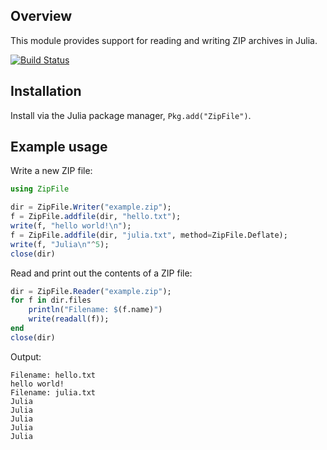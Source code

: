 ## Overview 

This module provides support for reading and writing ZIP archives in Julia.

[![Build Status](https://travis-ci.org/fhs/ZipFile.jl.png)](https://travis-ci.org/fhs/ZipFile.jl)

## Installation

Install via the Julia package manager, `Pkg.add("ZipFile")`.

## Example usage

Write a new ZIP file:

```julia
using ZipFile

dir = ZipFile.Writer("example.zip");
f = ZipFile.addfile(dir, "hello.txt");
write(f, "hello world!\n");
f = ZipFile.addfile(dir, "julia.txt", method=ZipFile.Deflate);
write(f, "Julia\n"^5);
close(dir)
```

Read and print out the contents of a ZIP file:

```julia
dir = ZipFile.Reader("example.zip");
for f in dir.files
	println("Filename: $(f.name)")
	write(readall(f));
end
close(dir)
```
Output:

```
Filename: hello.txt
hello world!
Filename: julia.txt
Julia
Julia
Julia
Julia
Julia
```
